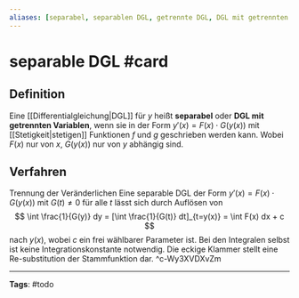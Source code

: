 ```yaml
---
aliases: [separabel, separablen DGL, getrennte DGL, DGL mit getrennten Variablen]
---
```


# separable DGL #card
## Definition
Eine [[Differentialgleichung|DGL]] für $y$ heißt **separabel** oder **DGL mit getrennten Variablen**, wenn sie in der Form $y'(x) = F(x) \cdot G(y(x))$ mit [[Stetigkeit|stetigen]] Funktionen $f$ und $g$ geschrieben werden kann. Wobei $F(x)$ nur von $x$, $G(y(x))$ nur von $y$ abhängig sind.

## Verfahren
Trennung der Veränderlichen
Eine separable DGL der Form $y'(x) = F(x) \cdot G(y(x))$ mit $G(t) \neq 0$ für alle $t$ lässt sich durch Auflösen von
$$
\int \frac{1}{G(y)} dy = [\int \frac{1}{G(t)} dt]_{t=y(x)} = \int F(x) dx + c
$$
nach $y(x)$, wobei $c$ ein frei wählbarer Parameter ist. Bei den Integralen selbst ist keine Integrationskonstante notwendig. Die eckige Klammer stellt eine Re-substitution der Stammfunktion dar.
^c-Wy3XVDXvZm

---
**Tags**: #todo 
